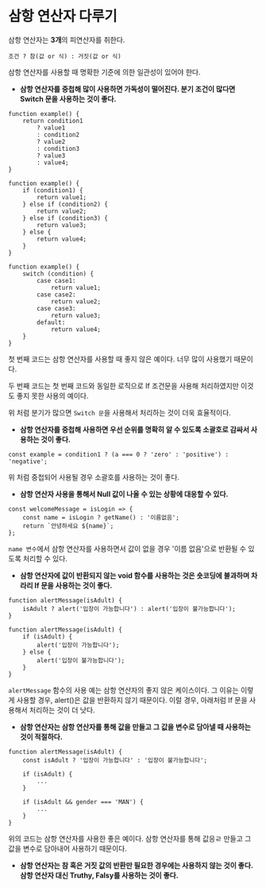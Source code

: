 # 삼항 연산자 다루기
삼항 연산자는 <b>3개</b>의 피연산자를 취한다. 

```
조건 ? 참(값 or 식) : 거짓(값 or 식)
```

삼항 연산자를 사용할 때 명확한 기준에 의한 일관성이 있어야 한다.   

* <b>삼항 연산자를 중첩해 많이 사용하면 가독성이 떨어진다. 분기 조건이 많다면 Switch 문을 사용하는 것이 좋다.</b>   

```
function example() {
    return condition1
        ? value1
        : condition2
        ? value2
        : condition3
        ? value3
        : value4;
}

function example() {
    if (condition1) {
        return value1;
    } else if (condition2) {
        return value2;
    } else if (condition3) {
        return value3;
    } else {
        return value4;
    }
}

function example() {
    switch (condition) {
        case case1:
            return value1;
        case case2:
            return value2;
        case case3:
            return value3;
        default:
            return value4;
    }
}
```

첫 번째 코드는 삼항 연산자를 사용할 때 좋지 않은 예이다. 너무 많이 사용했기 때문이다.   

두 번째 코드는 첫 번째 코드와 동일한 로직으로 If 조건문을 사용해 처리하였지만 이것도 좋지 못한 사용의 예이다.   

위 처럼 분기가 많으면 ```Switch 문```을 사용해서 처리하는 것이 더욱 효율적이다.   

* <b>삼항 연산자를 중첩해 사용하면 우선 순위를 명확히 알 수 있도록 소괄호로 감싸서 사용하는 것이 좋다.</b>   

```
const example = condition1 ? (a === 0 ? 'zero' : 'positive') : 'negative';
```

위 처럼 중첩되어 사용될 경우 소괄호를 사용하는 것이 좋다.   

* <b>삼항 연산자 사용을 통해서 Null 값이 나올 수 있는 상황에 대응할 수 있다.</b>   

```
const welcomeMessage = isLogin => {
    const name = isLogin ? getName() : '이름없음';
    return `안녕하세요 ${name}`;
};
```

```name 변수```에서 삼항 연산자를 사용하면서 값이 없을 경우 '이름 없음'으로 반환될 수 있도록 처리할 수 있다.   

* <b>삼항 연산자에 값이 반환되지 않는 void 함수를 사용하는 것은 숏코딩에 불과하며 차라리 If 문을 사용하는 것이 좋다.</b>   

```
function alertMessage(isAdult) {
    isAdult ? alert('입장이 가능합니다') : alert('입장이 불가능합니다');
}

function alertMessage(isAdult) {
    if (isAdult) {
        alert('입장이 가능합니다');
    } else {
        alert('입장이 불가능합니다');
    }
}
```

```alertMessage``` 함수의 사용 예는 삼항 연산자의 좋지 않은 케이스이다. 그 이유는 이렇게 사용할 경우, alert()은 값을 반환하지 않기 때문이다. 이럴 경우, 아래처럼 If 문을 사용해서 처리하는 것이 더 낫다.   

* <b>삼항 연산자는 삼항 연산자를 통해 값을 만들고 그 값을 변수로 담아낼 때 사용하는 것이 적절하다.</b>   

```
function alertMessage(isAdult) {
    const isAdult ? '입장이 가능합니다' : '입장이 불가능합니다';

    if (isAdult) {
        ...
    }

    if (isAdult && gender === 'MAN') {
        ...
    }
}
```

위의 코드는 삼항 연산자를 사용한 좋은 예이다. 삼항 연산자를 통해 값응ㄹ 만들고 그 값을 변수로 담아내어 사용하기 때문이다.   

* <b>삼항 연산자는 참 혹은 거짓 값의 반환만 필요한 경우에는 사용하지 않는 것이 좋다. 삼항 연산자 대신 Truthy, Falsy를 사용하는 것이 좋다.</b>